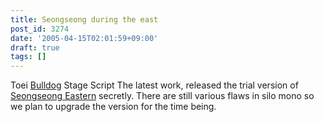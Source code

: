 ```yaml
---
title: Seongseong during the east
post_id: 3274
date: '2005-04-15T02:01:59+09:00'
draft: true
tags: []
---
```


Toei [Bulldog](https://danmaq.com/!/thA/) Stage Script The latest work, released the trial version of [Seongseong Eastern](https://danmaq.com/!/thA/) secretly. There are still various flaws in silo mono so we plan to upgrade the version for the time being.
